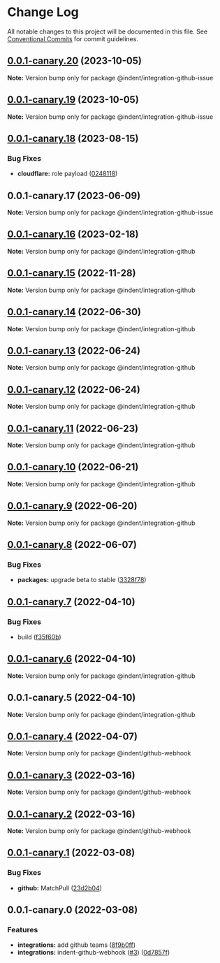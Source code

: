 # Change Log

All notable changes to this project will be documented in this file.
See [Conventional Commits](https://conventionalcommits.org) for commit guidelines.

## [0.0.1-canary.20](https://github.com/indentapis/integrations/compare/@indent/integration-github-issue@0.0.1-canary.19...@indent/integration-github-issue@0.0.1-canary.20) (2023-10-05)

**Note:** Version bump only for package @indent/integration-github-issue





## [0.0.1-canary.19](https://github.com/indentapis/integrations/compare/@indent/integration-github-issue@0.0.1-canary.18...@indent/integration-github-issue@0.0.1-canary.19) (2023-10-05)

**Note:** Version bump only for package @indent/integration-github-issue





## [0.0.1-canary.18](https://github.com/indentapis/integrations/compare/@indent/integration-github-issue@0.0.1-canary.17...@indent/integration-github-issue@0.0.1-canary.18) (2023-08-15)


### Bug Fixes

* **cloudflare:** role payload ([0248118](https://github.com/indentapis/integrations/commit/024811803b515088b26b14c181136f852c12de92))





## 0.0.1-canary.17 (2023-06-09)

**Note:** Version bump only for package @indent/integration-github-issue





## [0.0.1-canary.16](https://github.com/indentapis/integrations/compare/@indent/integration-github@0.0.1-canary.15...@indent/integration-github@0.0.1-canary.16) (2023-02-18)

**Note:** Version bump only for package @indent/integration-github





## [0.0.1-canary.15](https://github.com/indentapis/integrations/compare/@indent/integration-github@0.0.1-canary.14...@indent/integration-github@0.0.1-canary.15) (2022-11-28)

**Note:** Version bump only for package @indent/integration-github





## [0.0.1-canary.14](https://github.com/indentapis/integrations/compare/@indent/integration-github@0.0.1-canary.13...@indent/integration-github@0.0.1-canary.14) (2022-06-30)

**Note:** Version bump only for package @indent/integration-github





## [0.0.1-canary.13](https://github.com/indentapis/integrations/compare/@indent/integration-github@0.0.1-canary.12...@indent/integration-github@0.0.1-canary.13) (2022-06-24)

**Note:** Version bump only for package @indent/integration-github





## [0.0.1-canary.12](https://github.com/indentapis/integrations/compare/@indent/integration-github@0.0.1-canary.11...@indent/integration-github@0.0.1-canary.12) (2022-06-24)

**Note:** Version bump only for package @indent/integration-github





## [0.0.1-canary.11](https://github.com/indentapis/integrations/compare/@indent/integration-github@0.0.1-canary.10...@indent/integration-github@0.0.1-canary.11) (2022-06-23)

**Note:** Version bump only for package @indent/integration-github





## [0.0.1-canary.10](https://github.com/indentapis/integrations/compare/@indent/integration-github@0.0.1-canary.9...@indent/integration-github@0.0.1-canary.10) (2022-06-21)

**Note:** Version bump only for package @indent/integration-github





## [0.0.1-canary.9](https://github.com/indentapis/integrations/compare/@indent/integration-github@0.0.1-canary.8...@indent/integration-github@0.0.1-canary.9) (2022-06-20)

**Note:** Version bump only for package @indent/integration-github





## [0.0.1-canary.8](https://github.com/indentapis/integrations/compare/@indent/integration-github@0.0.1-canary.7...@indent/integration-github@0.0.1-canary.8) (2022-06-07)


### Bug Fixes

* **packages:** upgrade beta to stable ([3328f78](https://github.com/indentapis/integrations/commit/3328f782bd84490ae1a6d6393740f2a67ee8bbb8))





## [0.0.1-canary.7](https://github.com/indentapis/integrations/compare/@indent/integration-github@0.0.1-canary.6...@indent/integration-github@0.0.1-canary.7) (2022-04-10)


### Bug Fixes

* build ([f35f60b](https://github.com/indentapis/integrations/commit/f35f60be6050a9f50ae5617be3583c6454e0d5d9))





## [0.0.1-canary.6](https://github.com/indentapis/integrations/compare/@indent/integration-github@0.0.1-canary.5...@indent/integration-github@0.0.1-canary.6) (2022-04-10)

**Note:** Version bump only for package @indent/integration-github





## 0.0.1-canary.5 (2022-04-10)

**Note:** Version bump only for package @indent/integration-github





## [0.0.1-canary.4](https://github.com/indentapis/integrations/compare/@indent/github-webhook@0.0.1-canary.3...@indent/github-webhook@0.0.1-canary.4) (2022-04-07)

**Note:** Version bump only for package @indent/github-webhook





## [0.0.1-canary.3](https://github.com/indentapis/integrations/compare/@indent/github-webhook@0.0.1-canary.2...@indent/github-webhook@0.0.1-canary.3) (2022-03-16)

**Note:** Version bump only for package @indent/github-webhook





## [0.0.1-canary.2](https://github.com/indentapis/integrations/compare/@indent/github-webhook@0.0.1-canary.1...@indent/github-webhook@0.0.1-canary.2) (2022-03-16)

**Note:** Version bump only for package @indent/github-webhook





## [0.0.1-canary.1](https://github.com/indentapis/integrations/compare/@indent/github-webhook@0.0.1-canary.0...@indent/github-webhook@0.0.1-canary.1) (2022-03-08)


### Bug Fixes

* **github:** MatchPull ([23d2b04](https://github.com/indentapis/integrations/commit/23d2b04ca50d29c51e3d00401b261d54065e05a0))





## 0.0.1-canary.0 (2022-03-08)


### Features

* **integrations:** add github teams ([8f9b0ff](https://github.com/indentapis/integrations/commit/8f9b0ffecd9ca1e6f4654137cc375becc34e31a8))
* **integrations:** indent-github-webhook ([#3](https://github.com/indentapis/integrations/issues/3)) ([0d7857f](https://github.com/indentapis/integrations/commit/0d7857f8ceff3f16b4b57e4dd83a26fdcc9d3f36))
